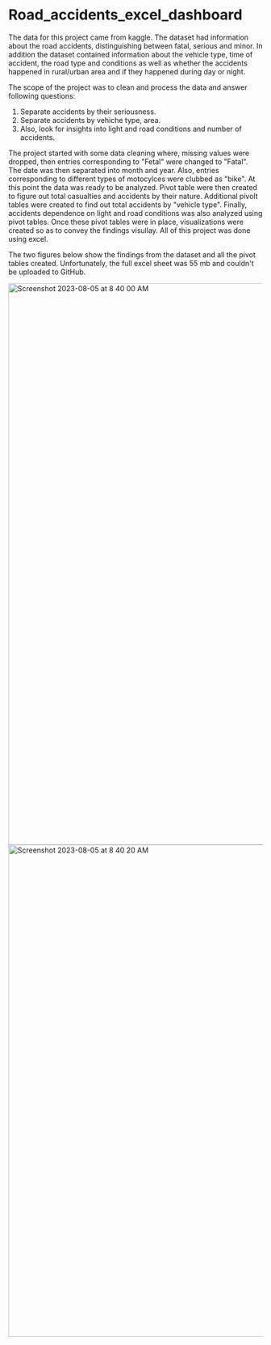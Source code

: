 # Road_accidents_excel_dashboard
The data for this project came from kaggle. The dataset had information about the road accidents, distinguishing between fatal, serious and minor. In addition the dataset contained information about the vehicle type, time of accident, the road type and conditions as well as whether the accidents happened in rural/urban area and if they happened during day or night.

The scope of the project was to clean and process the data and answer following questions:
1) Separate accidents by their seriousness.
2) Separate accidents by vehiche type, area.
3) Also, look for insights into light and road conditions and number of accidents.

The project started with some data cleaning where, missing values were dropped, then entries corresponding to "Fetal" were changed to "Fatal". The date was then separated into month and year. Also, entries corresponding to different types of motocylces were clubbed as "bike". At this point the data was ready to be analyzed. Pivot table were then created to figure out total casualties and accidents by their nature. Additional pivolt tables were created to find out total accidents by "vehicle type". Finally, accidents dependence on light and road conditions was also analyzed using pivot tables. Once these pivot tables were in place, visualizations were created so as to convey the findings visullay. All of this project was done using excel.

The two figures below show the findings from the dataset and all the pivot tables created. Unfortunately, the full excel sheet was 55 mb and couldn't be uploaded to GitHub.


<img width="1111" alt="Screenshot 2023-08-05 at 8 40 00 AM" src="https://github.com/mayank8893/Excel_Analysis_Projects/assets/69361645/bbe10e47-62d5-472c-8383-7ad08ccd6e32">
<img width="973" alt="Screenshot 2023-08-05 at 8 40 20 AM" src="https://github.com/mayank8893/Excel_Analysis_Projects/assets/69361645/ee958b35-0ed9-4885-ba3a-e8e843bca6da">
